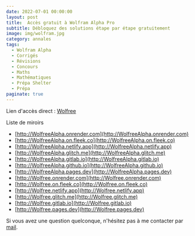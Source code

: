 ```yaml
---
date: 2022-07-01 00:00:00
layout: post
title:  Accès gratuit à Wolfram Alpha Pro
subtitle: Débloquez des solutions étape par étape gratuitement
image: img/wolfram.jpg
category: annales
tags:
  - Wolfram Alpha
  - Corrigés
  - Révisions
  - Concours
  - Maths
  - Mathématiques
  - Prépa Shelter
  - Prépa
paginate: true
---
```


Lien d'accès direct : [Wolfree](https://wolfreealpha.github.io/input/index.html)

Liste de miroirs 

- [http://WolfreeAlpha.onrender.com](http://WolfreeAlpha.onrender.com)
- [http://WolfreeAlpha.on.fleek.co](http://WolfreeAlpha.on.fleek.co)
- [http://WolfreeAlpha.netlify.app](http://WolfreeAlpha.netlify.app)
- [http://WolfreeAlpha.glitch.me](http://WolfreeAlpha.glitch.me)
- [http://WolfreeAlpha.gitlab.io](http://WolfreeAlpha.gitlab.io)
- [http://WolfreeAlpha.github.io](http://WolfreeAlpha.github.io)
- [http://WolfreeAlpha.pages.dev](http://WolfreeAlpha.pages.dev)
- [http://Wolfree.onrender.com](http://Wolfree.onrender.com)
- [http://Wolfree.on.fleek.co](http://Wolfree.on.fleek.co)
- [http://Wolfree.netlify.app](http://Wolfree.netlify.app)
- [http://Wolfree.glitch.me](http://Wolfree.glitch.me)
- [http://Wolfree.gitlab.io](http://Wolfree.gitlab.io)
- [http://Wolfree.pages.dev](http://Wolfree.pages.dev)

Si vous avez une question quelconque, n'hésitez pas à me contacter par [mail](https://www.prepashelter.com/contact/).

